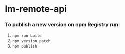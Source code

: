 # lm-remote-api

### To publish a new version on npm Registry run:
1. ```npm run build```
2. ```npm version patch```
3. ```npm publish```
